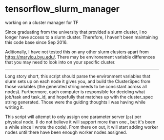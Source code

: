 # tensorflow_slurm_manager
working on a cluster manager for TF

Since graduating from the university that provided a slurm cluster, I no longer have access to a slurm cluster.  Therefore, I haven't been maintaining this code base since Sep 2016.

Aditionally, I have not tested this on any other slurm clusters apart from https://marylou.byu.edu/.
There may be environement variable differences that you may need to look into on your specific cluster.

-----------

Long story short, this script should parse the environment variables that slurm sets up on each node it gives you, and build the ClusterSpec from those variables (the generated string needs to be consistant across all nodes).  Furthermore, each computer is responsible for deciding what job/task and task_id, and hopefully that matches up with the cluster_spec string generated.  Those were the guiding thoughts I was having while writing it.  

This script will attempt to only assign one parameter server (`ps`) per physical node.  (I do not believe it will support more than one., but it's been a while since I wrote the code).  From there on out, it will start adding worker nodes until there have been enough worker nodes assigned.

